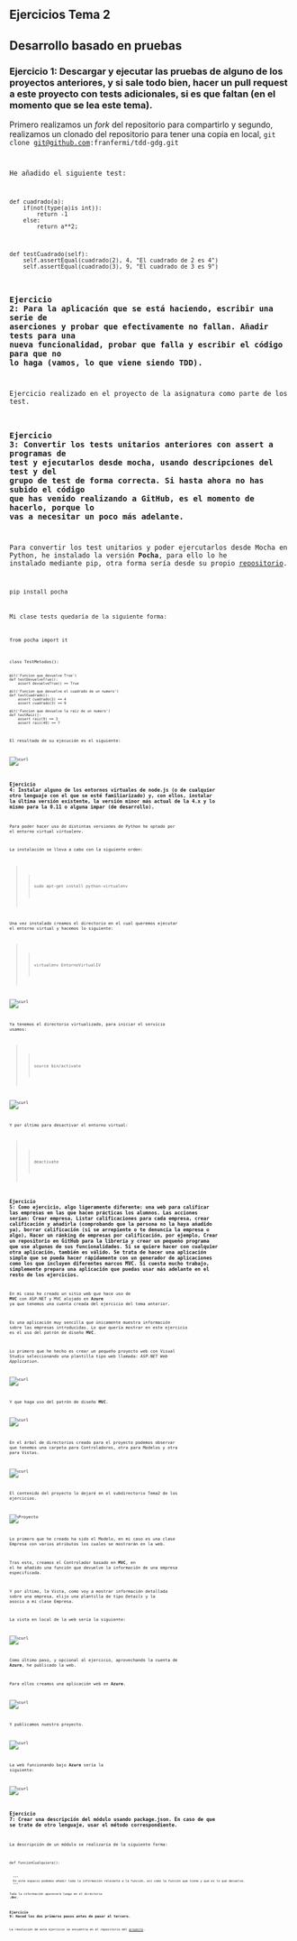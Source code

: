 ## Ejercicios Tema 2

## Desarrollo basado en pruebas

### Ejercicio 1: Descargar y ejecutar las pruebas de alguno de los proyectos anteriores, y si sale todo bien, hacer un pull request a este proyecto con tests adicionales, si es que faltan (en el momento que se lea este tema).

Primero realizamos un *fork* del repositorio para compartirlo y segundo, realizamos un clonado del repositorio para tener una copia en local, <code>git clone git@github.com:franfermi/tdd-gdg.git

He añadido el siguiente test:

~~~
def cuadrado(a):
    if(not(type(a)is int)):
        return -1
    else:
        return a**2;
~~~

~~~
def testCuadrado(self):
    self.assertEqual(cuadrado(2), 4, "El cuadrado de 2 es 4")
    self.assertEqual(cuadrado(3), 9, "El cuadrado de 3 es 9")
~~~
### Ejercicio 2: Para la aplicación que se está haciendo, escribir una serie de aserciones y probar que efectivamente no fallan. Añadir tests para una nueva funcionalidad, probar que falla y escribir el código para que no lo haga (vamos, lo que viene siendo TDD).

Ejercicio realizado en el proyecto de la asignatura como parte de los test.

### Ejercicio 3: Convertir los tests unitarios anteriores con assert a programas de test y ejecutarlos desde mocha, usando descripciones del test y del grupo de test de forma correcta. Si hasta ahora no has subido el código que has venido realizando a GitHub, es el momento de hacerlo, porque lo vas a necesitar un poco más adelante.

Para convertir los test unitarios y poder ejercutarlos desde Mocha en Python, he instalado la versión **Pocha**, para ello lo he instalado mediante pip, otra forma sería desde su propio [repositorio](https://github.com/rlgomes/pocha).

<code>pip install pocha

Mi clase tests quedaría de la siguiente forma:

<code>from pocha import it

<code>
class TestMetodos():

    @it('Funcion que devuelve True')
    def testDevuelveTrue():
        assert devuelveTrue() == True

    @it('Funcion que devuelve el cuadrado de un numero')
    def testCuadrado():
        assert cuadrado(2) == 4
        assert cuadrado(3) == 9

    @it('Funcion que devuelve la raiz de un numero')
    def testRaiz():
        assert raiz(9) == 3
        assert raiz(49) == 7

El resultado de su ejecución es el siguiente:

![curl](https://github.com/franfermi/Ejercicios_IV/blob/master/Tema2/Capturas/pocha_python.png)

### Ejercicio 4: Instalar alguno de los entornos virtuales de node.js (o de cualquier otro lenguaje con el que se esté familiarizado) y, con ellos, instalar la última versión existente, la versión minor más actual de la 4.x y lo mismo para la 0.11 o alguna impar (de desarrollo).

Para poder hacer uso de distintas versiones de Python he optado por el entorno virtual *virtualenv*.

La instalación se lleva a cabo con la siguiente orden:

>>sudo apt-get install python-virtualenv

Una vez instalado creamos el directorio en el cual queremos ejecutar el entorno virtual y hacemos lo siguiente:

>>virtualenv EntornoVirtualIV


![curl](https://github.com/franfermi/Ejercicios_IV/blob/master/Tema2/Capturas/crear_entorno_virtual.png)

Ya tenemos el directorio virtualizado, para iniciar el servicio usamos:

>>source bin/activate

![curl](https://github.com/franfermi/Ejercicios_IV/blob/master/Tema2/Capturas/iniciar_virtualenv.png)

Y por último para desactivar el entorno virtual:

>>deactivate

### Ejercicio 5: Como ejercicio, algo ligeramente diferente: una web para calificar las empresas en las que hacen prácticas los alumnos. Las acciones serían:  Crear empresa, Listar calificaciones para cada empresa, crear calificación y añadirla (comprobando que la persona no la haya añadido ya), borrar calificación (si se arrepiente o te denuncia la empresa o algo), Hacer un ránking de empresas por    calificación, por ejemplo, Crear un repositorio en GitHub para la librería y crear un pequeño programa que use algunas de sus funcionalidades. Si se quiere hacer con cualquier otra aplicación, también es válido. Se trata de hacer una aplicación simple que se pueda hacer rápidamente con un generador de aplicaciones como los que incluyen diferentes marcos MVC. Si cuesta mucho trabajo, simplemente prepara una aplicación que puedas usar más adelante en el resto de los ejercicios.

En mi caso he creado un sitio web que hace uso de **MVC** con ASP.NET y MVC alojado en **Azure** ya que tenemos una cuenta creada del ejercicio del tema anterior.

Es una aplicación muy sencilla que únicamente muestra información sobre las empresas introducidas. Lo que quería mostrar en este ejercicio es el uso del patrón de diseño **MVC**.

Lo primero que he hecho es crear un pequeño proyecto web con Visual Studio seleccionando una plantilla tipo web llamada: *ASP.NET Web Application*.

![curl](https://github.com/franfermi/Ejercicios_IV/blob/master/Tema2/Capturas/AppWeb_ASPNET.PNG)

Y que haga uso del patrón de diseño **MVC**.

![curl](https://github.com/franfermi/Ejercicios_IV/blob/master/Tema2/Capturas/MVC.PNG)

En el árbol de directorios creado para el proyecto podemos observar que tenemos una carpeta para Controladores, otra para Modelos y otra para Vistas.

![curl](https://github.com/franfermi/Ejercicios_IV/blob/master/Tema2/Capturas/raiz_proyecto.PNG)

El contenido del proyecto lo dejaré en el subdirectorio Tema2 de los ejercicios.

![Proyecto](https://github.com/franfermi/Ejercicios_IV/tree/master/Tema2)

Lo primero que he creado ha sido el Modelo, en mi caso es una clase Empresa con varios atributos los cuales se mostrarán en la web.

Tras esto, creamos el Controlador basado en **MVC**, en el he añadido una función que devuelve la información de una empresa especificada.

Y por último, la Vista, como voy a mostrar información detallada sobre una empresa, elijo una plantilla de tipo *Details* y la asocio a mi clase Empresa.

La vista en local de la web sería la siguiente:

![curl](https://github.com/franfermi/Ejercicios_IV/blob/master/Tema2/Capturas/web_localhost.PNG)

Como último paso, y opcional al ejercicio, aprovechando la cuenta de **Azure**, he publicado la web.

Para ellos creamos una aplicación web en **Azure**.

![curl](https://github.com/franfermi/Ejercicios_IV/blob/master/Tema2/Capturas/app_web_azure.PNG)

Y publicamos nuestro proyecto.

![curl](https://github.com/franfermi/Ejercicios_IV/blob/master/Tema2/Capturas/publicar_azure.PNG)

La web funcionando bajo **Azure** sería la siguiente:

![curl](https://github.com/franfermi/Ejercicios_IV/blob/master/Tema2/Capturas/web_azure.PNG)

### Ejercicio 7: Crear una descripción del módulo usando package.json. En caso de que se trate de otro lenguaje, usar el método correspondiente.

La descripción de un módulo se realizaría de la siguiente forma:

<code>def funcionCualquiera():

<code>
  """
  En este espacio podemos añadir toda la información relevante a la función, así como la función que tiene y que es lo que devuelve.
  """

Toda la información aparecerá luego en el directorio **.doc**.

### Ejercicio 9: Haced los dos primeros pasos antes de pasar al tercero.

La resolución de este ejercicio se encuentra en el repositorio del [proyecto](https://github.com/franfermi/Infraestructura-Virtual_IV).
